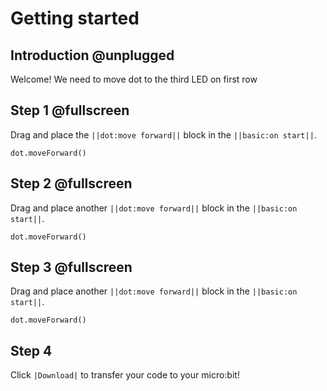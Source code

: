# Getting started

## Introduction @unplugged

Welcome! We need to move dot to the third LED on first row 

## Step 1 @fullscreen

Drag and place the ``||dot:move forward||`` block in the ``||basic:on start||``.


```blocks
dot.moveForward()
```

## Step 2 @fullscreen

Drag and place another ``||dot:move forward||`` block in the ``||basic:on start||``.


```blocks
dot.moveForward()
```


## Step 3 @fullscreen

Drag and place another ``||dot:move forward||`` block in the ``||basic:on start||``.


```blocks
dot.moveForward()
```

## Step 4

Click ``|Download|`` to transfer your code to your micro:bit!